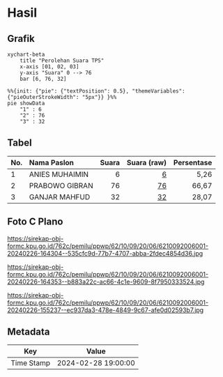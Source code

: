 # Hasil

## Grafik

```mermaid
xychart-beta
    title "Perolehan Suara TPS"
    x-axis [01, 02, 03]
    y-axis "Suara" 0 --> 76
    bar [6, 76, 32]
```

```mermaid
%%{init: {"pie": {"textPosition": 0.5}, "themeVariables": {"pieOuterStrokeWidth": "5px"}} }%%
pie showData
    "1" : 6
    "2" : 76
    "3" : 32
```

## Tabel

| No. | Nama Paslon    | Suara | Suara (raw) | Persentase |
|:--- |:-------------- | -----:| -----------:| ----------:|
| 1   | ANIES MUHAIMIN | 6     | [6][p-1]    | 5,26       |
| 2   | PRABOWO GIBRAN | 76    | [76][p-2]   | 66,67      |
| 3   | GANJAR MAHFUD  | 32    | [32][p-3]   | 28,07      |


[p-1]: https://github.com/gigit-pemilu/pemilu-2024-62-kalimantan-tengah/blob/main/pilpres/hitung-suara/sub/62-kalimantan-tengah/sub/10-gunung-mas/sub/09-miri-manasa/sub/2006-harowu/sub/001-tps/sub/paslon-1.txt
[p-2]: https://github.com/gigit-pemilu/pemilu-2024-62-kalimantan-tengah/blob/main/pilpres/hitung-suara/sub/62-kalimantan-tengah/sub/10-gunung-mas/sub/09-miri-manasa/sub/2006-harowu/sub/001-tps/sub/paslon-2.txt
[p-3]: https://github.com/gigit-pemilu/pemilu-2024-62-kalimantan-tengah/blob/main/pilpres/hitung-suara/sub/62-kalimantan-tengah/sub/10-gunung-mas/sub/09-miri-manasa/sub/2006-harowu/sub/001-tps/sub/paslon-3.txt

## Foto C Plano

https://sirekap-obj-formc.kpu.go.id/762c/pemilu/ppwp/62/10/09/20/06/6210092006001-20240226-164304--535cfc9d-77b7-4707-abba-2fdec4854d36.jpg

https://sirekap-obj-formc.kpu.go.id/762c/pemilu/ppwp/62/10/09/20/06/6210092006001-20240226-164353--b883a22c-ac66-4c1e-9609-8f7950333524.jpg

https://sirekap-obj-formc.kpu.go.id/762c/pemilu/ppwp/62/10/09/20/06/6210092006001-20240226-155237--ec937da3-478e-4849-9c67-afe0d02593b7.jpg


## Metadata

| Key        | Value               |
| ---------- | ------------------- |
| Time Stamp | 2024-02-28 19:00:00 |



